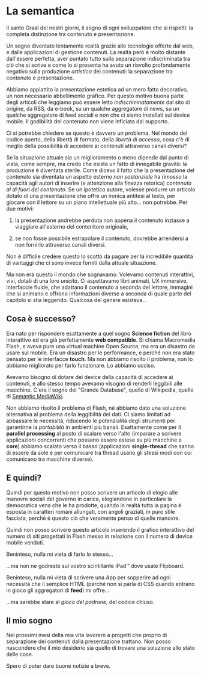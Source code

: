 La semantica
============

Il santo Graal dei nostri giorni, il sogno di ogni sviluppatore che si rispetti:
la completa distinzione tra contenuto e presentazione.

Un sogno diventato lentamente realtà grazie alle tecnologie offerte dal web, e
dalle applicazioni di gestione contenuti.  La realtà però è molto distante
dall'essere perfetta, aver puntato tutto sulla separazione indiscriminata tra
ciò che si scrive e come lo si presenta ha avuto un risvolto profondamente
negativo sulla produzione *artistica* dei contenuti: la separazione tra
contenuto e presentazione.

Abbiamo appiattito la presentazione estetica ad un mero fatto decorativo, un non
necessario abbellimento grafico.  Per questo motivo buona parte degli articoli
che leggiamo può essere letto *indiscriminatamente* dal sito di origine, da RSS,
da e-book, su un qualche aggregatore di news, su un qualche aggregatore di feed
sociali e non che ci siamo installati sul device mobile.  Il godibilità del
contenuto non viene inficiata dal supporto.

Ci si potrebbe chiedere se questo è davvero un problema. Nel mondo del codice
aperto, della libertà di formato, della *libertà di accesso*, cosa c'è di meglio
della possibilità di accedere ai contenuti attraverso canali diversi?

Se la situazione attuale sia un miglioramento o meno dipende dal punto di vista,
come sempre, ma credo che esista un fatto di innegabile gravità: la produzione è
diventata sterile.  Come dicevo il fatto che la presentazione del contenuto sia
diventata un aspetto esterno *non sostanziale* ha rimosso la capacità agli
autori di inserire (e attenzione alla finezza retorica) *contenuto al di fuori
del contenuto*.  Se un ipotetico autore, volesse produrre un articolo dotato di
una presentazione che offre un ironica antitesi al testo, per giocare con il
lettore su un piano intellettuale più alto... non potrebbe.  Per due motivi:

1.	la presentazione andrebbe perduta non appena il contenuto inziasse a
	viaggiare all'esterno del contenitore originale,

2.	se non fosse possibile estrapolare il contenuto, dovrebbe arrendersi a non
	fornirlo attraverso canali diversi.

Non è difficile credere questo lo scotto da pagare per la incredibile quantità
di vantaggi che ci sono invece forniti dalla attuale situazione.

Ma non era questo il mondo che sognavamo.  Volevamo contenuti interattivi, vivi,
dotati di una loro *unicità*.  Ci aspettavamo libri animati, UX immersive,
interfaccie fluide, che adattano il contenuto a seconda del lettore, immagini
che si animano e offrono informazioni diverse a seconda di quale parte del
capitolo si stia leggendo.  Qualcosa del genere esisteva...


Cosa è successo?
----------------

Era nato per rispondere esattamente a quel sogno __Science fiction__ del libro
interattivo ed era già perfettamente __web compatible__. Si chiama Macromedia
Flash, e aveva pure una virtual machine Open Source, ma era un disastro da usare
sul mobile.  Era un disastro per le performance, e perché non era stato pensato
per le interfacce __touch__.  Ma non abbiamo risolto il problema, non lo abbiamo
migliorato per farlo funzionare.  Lo abbiamo ucciso.

Avevamo bisogno di dotare dei device della capacità di accedere ai contenuti, e
allo stesso tempo avevamo visogno di renderli leggibili alle macchine. C'era il
sogno del "Grande Database", quello di Wikipedia, quello di [Semantic
MediaWiki][1].

Non abbiamo risolto il problema di Flash, né abbiamo dato una soluzione
alternativa al problema della leggibilità dei dati. Ci siamo limitati ad
abbassare le necessità, riducendo le potenzialità degli strumenti per garantirne
la *portabilità* in ambienti più banali.  Esattamente come per il __parallel
processing__ al posto di scalare verso l'alto (imparare a scrivere applicazioni
concorrenti che possano essere estese su più macchine e __core__) abbiamo
scalato verso il basso (applicazioni __single-thread__ che sanno di essere da
sole e per comunicare tra thread usano gli stessi modi con cui comunicano tra
macchine diverse).


E quindi?
---------

Quindi per questo motivo non posso scrivere un articolo di elogio alle manovre
sociali del governo in carica, elogiandone in particolare la democratica vena
che le ha prodotte, quando in realtà tutta la pagina è esposta in caratteri
romani allungati, con angoli graziati, in puro stile fascista, perché è questo
ciò che veramente penso di quelle manovre.

Quindi non posso scrivere questo articolo inserendo il grafico interattivo del
numero di siti progettati in Flash messo in relazione con il numero di device
mobile venduti.

Beninteso, nulla mi vieta di farlo lo stesso...

...ma non ne godreste sul vostro scintillante iPad™ dove usate Flipboard.

Beninteso, nulla mi vieta di scrivere una App per sopperire ad ogni necessità
che il semplice HTML (perché non si parla di CSS quando entrano in gioco gli
aggregatori di __feed__) mi offre...

...ma sarebbe stare al *gioco del padrone*, del codice chiuso.


Il mio sogno
------------

Nei prossimi mesi della mia vita lavorerò a progetti che proprio di separazione
dei contenuti dalla presentazione trattano.  Non posso nascondere che il mio
desiderio sia quello di trovare una soluzione allo stato delle cose.

Spero di poter dare buone notizie a breve.


[1]: http://www.semantic-mediawiki.org/
